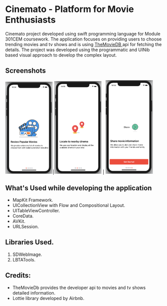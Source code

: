 # Cinemato - Platform for Movie Enthusiasts

Cinemato project developed using swift programming language for Module 301CEM coursework. The application focuses on providing users to choose trending movies and tv shows and is using <a href="https://developers.themoviedb.org/"> TheMovieDB </a> api for fetching the details. The project was developed using the programmatic and UINib based visual approach to develop the complex layout.

## Screenshots
<img src="./Screenshots/slider1.png" width="30%" height="33.3%"/>|<img src="./Screenshots/slider2.png" width="30%" height="33.3%"/> | <img src="./Screenshots/slider3.png" width="30%" height="33.3%"/> 

## What's Used while developing the application 
- MapKit Framework.
- UICollectionView with Flow and Compositional Layout.
- UITableViewController.
- CoreData.
- AVKit.
- URLSession.

## Libraries Used.
1. SDWebImage.
2. LBTATools.

## Credits:
- TheMovieDb provides the developer api to movies and tv shows detailed information.
- Lottie library developed by Airbnb.
  

